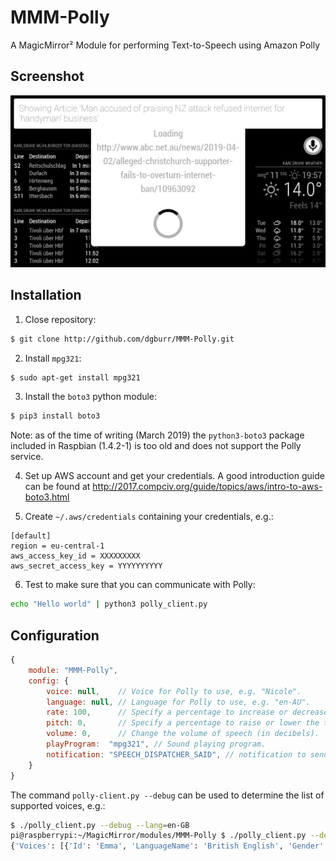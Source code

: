 # MMM-Polly

A MagicMirror² Module for performing Text-to-Speech using Amazon Polly

## Screenshot

[![Screenshot of MMM-Polly](screenshot.png)](https://www.youtube.com/watch?v=xdLz0bdxO58)

## Installation

1. Close repository:

```sh
$ git clone http://github.com/dgburr/MMM-Polly.git
```

2. Install `mpg321`:

```sh
$ sudo apt-get install mpg321
```

3. Install the `boto3` python module:

```sh
$ pip3 install boto3
```

Note: as of the time of writing (March 2019) the `python3-boto3` package included in Raspbian (1.4.2-1) is too old and does not support the Polly service.

4. Set up AWS account and get your credentials. A good introduction guide can be found at http://2017.compciv.org/guide/topics/aws/intro-to-aws-boto3.html

5. Create `~/.aws/credentials` containing your credentials, e.g.:

```
[default]
region = eu-central-1
aws_access_key_id = XXXXXXXXX
aws_secret_access_key = YYYYYYYYYY

```

6. Test to make sure that you can communicate with Polly:

```sh
echo "Hello world" | python3 polly_client.py
```

## Configuration

```javascript
{
    module: "MMM-Polly",
    config: {
        voice: null,    // Voice for Polly to use, e.g. "Nicole".
        language: null, // Language for Polly to use, e.g. "en-AU".
        rate: 100,      // Specify a percentage to increase or decrease the speed of the speech. 100% indicates no change from the normal rate.  Percentages greater than 100% increase the rate.  Percentages below 100% decrease the rate.  The minimum value you can provide is 20%.
        pitch: 0,       // Specify a percentage to raise or lower the tone (pitch) of the speech.  The maximum value allowed is +50%.  The smallest value allowed is -33.3%.
        volume: 0,      // Change the volume of speech (in decibels).  +6dB is approximately twice the current amplitude. The maximum positive value is about +4.08dB.  -6dB means approximately half the current amplitude.
        playProgram:  "mpg321", // Sound playing program.
        notification: "SPEECH_DISPATCHER_SAID", // notification to send after text has been spoken
    }
}
```

The command `polly-client.py --debug` can be used to determine the list of supported voices, e.g.:

```sh
$ ./polly_client.py --debug --lang=en-GB
pi@raspberrypi:~/MagicMirror/modules/MMM-Polly $ ./polly_client.py --debug --lang=en-GB
{'Voices': [{'Id': 'Emma', 'LanguageName': 'British English', 'Gender': 'Female', 'LanguageCode': 'en-GB', 'Name': 'Emma'}, {'Id': 'Brian', 'LanguageName': 'British English', 'Gender': 'Male', 'LanguageCode': 'en-GB', 'Name': 'Brian'}, {'Id': 'Amy', 'LanguageName': 'British English', 'Gender': 'Female', 'LanguageCode': 'en-GB', 'Name': 'Amy'}], 'ResponseMetadata': {'HTTPHeaders': {'x-amzn-requestid': '4966bbcb-54a4-11e9-ae73-f120f3632c1c', 'content-type': 'application/json', 'connection': 'keep-alive', 'date': 'Mon, 01 Apr 2019 17:33:39 GMT', 'content-length': '426'}, 'RequestId': '4966bbcb-54a4-11e9-ae73-f120f3632c1c', 'RetryAttempts': 0, 'HTTPStatusCode': 200}}
```

